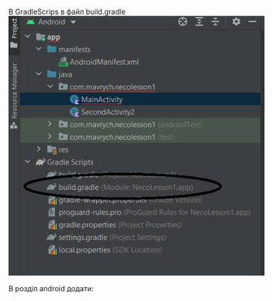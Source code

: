 В GradleScrips в файл build.gradle
![alt text](pictures/004-1.png)

В розділ android додати:
```
```